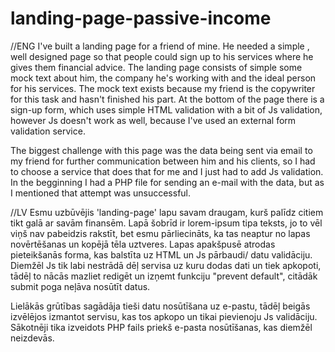 # landing-page-passive-income

//ENG
I've built a landing page for a friend of mine. He needed a simple , well designed page so that people could sign up to his services where he gives them financial advice. The landing page consists of simple some mock text about him, the company he's working with and the ideal person for his services. The mock text exists because my friend is the copywriter for this task and hasn't finished his part. At the bottom of the page there is a sign-up form, which uses simple HTML validation with a bit of Js validation, however Js doesn't work as well, because I've used an external form validation service.

The biggest challenge with this page was the data being sent via email to my friend for further communication between him and his clients, so I had to choose a service that does that for me and I just had to add Js validation. In the begginning I had a PHP file for sending an e-mail with the data, but as I mentioned that attempt was unsuccessful.

//LV
Esmu uzbūvējis 'landing-page' lapu savam draugam, kurš palīdz citiem tikt galā ar savām finansēm. Lapā šobrīd ir lorem-ipsum tipa teksts, jo to vēl viņš nav pabeidzis rakstīt, bet esmu pārliecināts, ka tas neaptur no lapas novērtēšanas un kopējā tēla uztveres. Lapas apakšpusē atrodas pieteikšanās forma, kas balstīta uz HTML un Js pārbaudi/ datu validāciju. Diemžēl Js tik labi nestrādā dēļ servisa uz kuru dodas dati un tiek apkopoti, tādēļ to nācās mazliet redigēt un izņemt funkciju "prevent default", citādāk submit poga neļāva nosūtīt datus. 

Lielākās grūtības sagādāja tieši datu nosūtīšana uz e-pastu, tādēļ beigās izvēlējos izmantot servisu, kas tos apkopo un tikai pievienoju Js validāciju. Sākotnēji tika izveidots PHP fails priekš e-pasta nosūtīšanas, kas diemžēl neizdevās.
